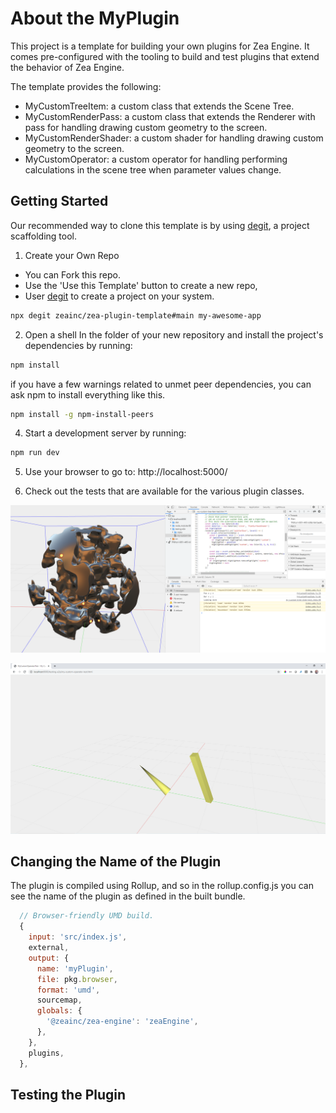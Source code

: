 
# About the MyPlugin

This project is a template for building your own plugins for Zea Engine. It comes pre-configured with the tooling to build and test plugins that extend the behavior of Zea Engine.

The template provides the following:

- MyCustomTreeItem: a custom class that extends the Scene Tree.
- MyCustomRenderPass: a custom class that extends the Renderer with pass for handling drawing custom geometry to the screen.
- MyCustomRenderShader: a custom shader for handling drawing custom geometry to the screen.
- MyCustomOperator: a custom operator for handling performing calculations in the scene tree when parameter values change.

## Getting Started

Our recommended way to clone this template is by using [degit](https://github.com/Rich-Harris/degit), a project scaffolding tool.

1. Create your Own Repo

- You can Fork this repo.
- Use the 'Use this Template' button to create a new repo,
- User [degit](https://github.com/Rich-Harris/degit) to create a project on your system.

```bash
npx degit zeainc/zea-plugin-template#main my-awesome-app
```

2. Open a shell In the folder of your new repository and install the project's dependencies by running:

```bash
npm install
```

if you have a few warnings related to unmet peer dependencies, you can ask npm to install everything like this.

```bash
npm install -g npm-install-peers
```

4. Start a development server by running:

```bash
npm run dev
```

5. Use your browser to go to: http://localhost:5000/

6. Check out the tests that are available for the various plugin classes.

![MyCustomGeom](images/MyCustomGeom.png)

![MyCustomOperator](images/MyCustomOperator.png)

## Changing the Name of the Plugin

The plugin is compiled using Rollup, and so in the rollup.config.js you can see the name of the plugin as defined in the built bundle.

```javascript
  // Browser-friendly UMD build.
  {
    input: 'src/index.js',
    external,
    output: {
      name: 'myPlugin',
      file: pkg.browser,
      format: 'umd',
      sourcemap,
      globals: {
        '@zeainc/zea-engine': 'zeaEngine',
      },
    },
    plugins,
  },

```

## Testing the Plugin
